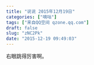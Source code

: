 ```yaml
---
title: "说说 2015年12月19日"
categories: ["嘀咕"]
tags: ["来自QQ空间 qzone.qq.com"]
draft: false
slug: "zNC2Pk"
date: "2015-12-19 09:49:03"
---
```


右眼跳得厉害啊。

